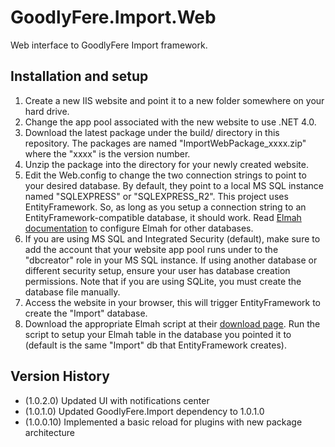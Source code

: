 # GoodlyFere.Import.Web

Web interface to GoodlyFere Import framework.

## Installation and setup
1. Create a new IIS website and point it to a new folder somewhere on your
hard drive.
2. Change the app pool associated with the new website to use .NET 4.0.
3. Download the latest package under the build/ directory in this repository.
The packages are named "ImportWebPackage_xxxx.zip" where the "xxxx" is the
version number.
4. Unzip the package into the directory for your newly created website.
5. Edit the Web.config to change the two connection strings to point to
your desired database.  By default, they point to a local MS SQL instance
named "SQLEXPRESS" or "SQLEXPRESS_R2".  This project uses EntityFramework.  So,
as long as you setup a connection string to an EntityFramework-compatible
database, it should work.  Read [Elmah documentation](https://code.google.com/p/elmah) to configure Elmah
for other databases.
6. If you are using MS SQL and Integrated Security (default), make sure to
add the account that your website app pool runs under to
the "dbcreator" role in your MS SQL instance.  If using another database or
different security setup, ensure your user has database creation permissions.  Note that
if you are using SQLite, you must create the database file manually.
7. Access the website in your browser, this will trigger EntityFramework to create the "Import"
database.
8. Download the appropriate Elmah script at their [download page](https://code.google.com/p/elmah/wiki/Downloads).
Run the script to setup your Elmah table in the database you pointed it to (default is the same "Import" db
that EntityFramework creates).

## Version History
- (1.0.2.0) Updated UI with notifications center
- (1.0.1.0) Updated GoodlyFere.Import dependency to 1.0.1.0
- (1.0.0.10) Implemented a basic reload for plugins with new package architecture

